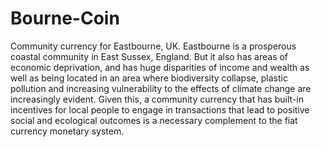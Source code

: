 # Bourne-Coin
Community currency for Eastbourne, UK.
Eastbourne is a prosperous coastal community in East Sussex, England. But it also has areas of economic deprivation, and has huge disparities of income and wealth as well as being located in an area where biodiversity collapse, plastic pollution and increasing vulnerability to the effects of climate change are increasingly evident. Given this, a community currency that has built-in incentives for local people to engage in transactions that lead to positive social and ecological outcomes is a necessary complement to the fiat currency monetary system.
